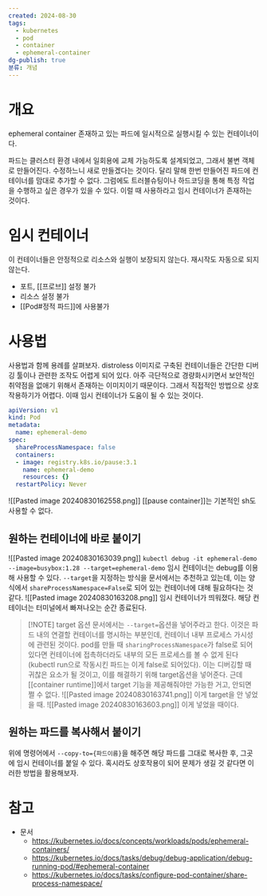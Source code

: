 ```yaml
---
created: 2024-08-30
tags:
  - kubernetes
  - pod
  - container
  - ephemeral-container
dg-publish: true
분류: 개념
---
```

# 개요
ephemeral container
존재하고 있는 파드에 일시적으로 실행시킬 수 있는 컨테이너이다.

파드는 클러스터 환경 내에서 일회용에 교체 가능하도록 설계되었고, 그래서 불변 객체로 만들어진다.
수정하느니 새로 만들겠다는 것이다.
달리 말해 한번 만들어진 파드에 컨테이너를 맘대로 추가할 수 없다.
그럼에도 트러블슈팅이나 하드코딩을 통해 특정 작업을 수행하고 싶은 경우가 있을 수 있다.
이럴 때 사용하라고 임시 컨테이너가 존재하는 것이다.
# 임시 컨테이너
이 컨테이너들은 안정적으로 리소스와 실행이 보장되지 않는다.
재시작도 자동으로 되지 않는다.
- 포트, [[프로브]] 설정 불가
- 리소스 설정 불가
- [[Pod#정적 파드]]에 사용불가

# 사용법
사용법과 함께 용례를 살펴보자.
distroless 이미지로 구축된 컨테이너들은 간단한 디버깅 툴이나 관련한 조작도 어렵게 되어 있다.
아주 극단적으로 경량화시키면서 보안적인 취약점을 없애기 위해서 존재하는 이미지이기 때문이다.
그래서 직접적인 방법으로 상호작용하기가 어렵다.
이때 임시 컨테이너가 도움이 될 수 있는 것이다.
```yaml
apiVersion: v1
kind: Pod
metadata:
  name: ephemeral-demo
spec:
  shareProcessNamespace: false
  containers:
  - image: registry.k8s.io/pause:3.1
    name: ephemeral-demo
    resources: {}
  restartPolicy: Never

```
![[Pasted image 20240830162558.png]]
[[pause container]]는 기본적인 sh도 사용할 수 없다.
## 원하는 컨테이너에 바로 붙이기
![[Pasted image 20240830163039.png]]
`kubectl debug -it ephemeral-demo --image=busybox:1.28 --target=ephemeral-demo`
임시 컨테이너는 debug를 이용해 사용할 수 있다.
`--target`을 지정하는 방식을 문서에서는 추천하고 있는데, 이는 양식에서 `shareProcessNamespace=False`로 되어 있는 컨테이너에 대해 필요하다는 것 같다.
![[Pasted image 20240830163208.png]]
임시 컨테이너가 띄워졌다.
해당 컨테이너는 터미널에서 빠져나오는 순간 종료된다.
> [!NOTE] target 옵션
> 문서에서는 `--target=`옵션을 넣어주라고 한다.
> 이것은 파드 내의 연결할 컨테이너를 명시하는 부분인데, 컨테이너 내부 프로세스 가시성에 관련된 것이다.
> pod를 만들 때 `sharingProcessNamespace`가 false로 되어 있다면 컨테이너에 접촉하더라도 내부의 모든 프로세스를 볼 수 없게 된다(kubectl run으로 작동시킨 파드는 이게 false로 되어있다).
> 이는 디버깅할 때 귀찮은 요소가 될 것이고, 이를 해결하기 위해 target옵션을 넣어준다.
> 근데 [[container runtime]]에서 target 기능을 제공해줘야만 가능한 거고, 안되면 쩔 수 없다.
> ![[Pasted image 20240830163741.png]]
> 이게 target을 안 넣었을 때.
> ![[Pasted image 20240830163603.png]]
> 이게 넣었을 때이다.
## 원하는 파드를 복사해서 붙이기
위에 명령어에서 `--copy-to={파드이름}`을 해주면 해당 파드를 그대로 복사한 후, 그곳에 임시 컨테이너를 붙일 수 있다.
혹시라도 상호작용이 되어 문제가 생길 것 같다면 이러한 방법을 활용해보자.
# 참고
- 문서
	- https://kubernetes.io/docs/concepts/workloads/pods/ephemeral-containers/
	- https://kubernetes.io/docs/tasks/debug/debug-application/debug-running-pod/#ephemeral-container
	- https://kubernetes.io/docs/tasks/configure-pod-container/share-process-namespace/